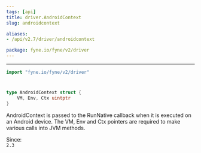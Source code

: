 ```yaml
---
tags: [api]
title: driver.AndroidContext
slug: androidcontext

aliases:
- /api/v2.7/driver/androidcontext

package: fyne.io/fyne/v2/driver
---
```



---
```go
import "fyne.io/fyne/v2/driver"
```

#

###

```go
type AndroidContext struct {
	VM, Env, Ctx uintptr
}
```

AndroidContext is passed to the RunNative callback when it is executed on an Android device. The VM, Env and Ctx pointers are required to make various calls into JVM methods.


<div class="since">Since: <code>
2.3</code></div>
